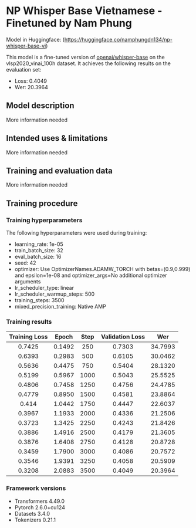 # NP Whisper Base Vietnamese - Finetuned by Nam Phung

Model in Huggingface: (https://huggingface.co/namphungdn134/np-whisper-base-vi)

This model is a fine-tuned version of [openai/whisper-base](https://huggingface.co/openai/whisper-base) on the vlsp2020_vinai_100h dataset.
It achieves the following results on the evaluation set:
- Loss: 0.4049
- Wer: 20.3964

## Model description

More information needed

## Intended uses & limitations

More information needed

## Training and evaluation data

More information needed

## Training procedure

### Training hyperparameters

The following hyperparameters were used during training:
- learning_rate: 1e-05
- train_batch_size: 32
- eval_batch_size: 16
- seed: 42
- optimizer: Use OptimizerNames.ADAMW_TORCH with betas=(0.9,0.999) and epsilon=1e-08 and optimizer_args=No additional optimizer arguments
- lr_scheduler_type: linear
- lr_scheduler_warmup_steps: 500
- training_steps: 3500
- mixed_precision_training: Native AMP

### Training results

| Training Loss | Epoch  | Step | Validation Loss | Wer     |
|:-------------:|:------:|:----:|:---------------:|:-------:|
| 0.7425        | 0.1492 | 250  | 0.7303          | 34.7993 |
| 0.6393        | 0.2983 | 500  | 0.6105          | 30.0462 |
| 0.5636        | 0.4475 | 750  | 0.5404          | 28.1320 |
| 0.5199        | 0.5967 | 1000 | 0.5043          | 25.5525 |
| 0.4806        | 0.7458 | 1250 | 0.4756          | 24.4785 |
| 0.4779        | 0.8950 | 1500 | 0.4581          | 23.8864 |
| 0.414         | 1.0442 | 1750 | 0.4447          | 22.6037 |
| 0.3967        | 1.1933 | 2000 | 0.4336          | 21.2506 |
| 0.3723        | 1.3425 | 2250 | 0.4243          | 21.8426 |
| 0.3886        | 1.4916 | 2500 | 0.4179          | 21.3605 |
| 0.3876        | 1.6408 | 2750 | 0.4128          | 20.8728 |
| 0.3459        | 1.7900 | 3000 | 0.4086          | 20.7572 |
| 0.3546        | 1.9391 | 3250 | 0.4058          | 20.5909 |
| 0.3208        | 2.0883 | 3500 | 0.4049          | 20.3964 |


### Framework versions

- Transformers 4.49.0
- Pytorch 2.6.0+cu124
- Datasets 3.4.0
- Tokenizers 0.21.1

